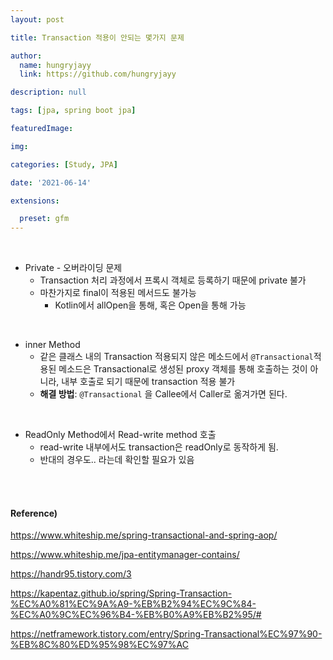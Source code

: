 ```yaml
---
layout: post

title: Transaction 적용이 안되는 몇가지 문제

author: 
  name: hungryjayy
  link: https://github.com/hungryjayy

description: null

tags: [jpa, spring boot jpa]

featuredImage: 

img: 

categories: [Study, JPA]

date: '2021-06-14'

extensions:

  preset: gfm
---
```


<br>

* Private - 오버라이딩 문제
  * Transaction 처리 과정에서 프록시 객체로 등록하기 때문에 private 불가
  * 마찬가지로 final이 적용된 메서드도 불가능
    * Kotlin에서 allOpen을 통해, 혹은 Open을 통해 가능

<br>

* inner Method
  * 같은 클래스 내의 Transaction 적용되지 않은 메소드에서 `@Transactional`적용된 메소드은 Transactional로 생성된 proxy 객체를 통해 호출하는 것이 아니라, 내부 호출로 되기 때문에 transaction 적용 불가
  * **해결 방법**: `@Transactional` 을 Callee에서 Caller로 옮겨가면 된다.

<br>

* ReadOnly Method에서 Read-write method 호출
  * read-write 내부에서도 transaction은 readOnly로 동작하게 됨.
  * 반대의 경우도.. 라는데 확인할 필요가 있음

<Br><br>

#### Reference)

https://www.whiteship.me/spring-transactional-and-spring-aop/

https://www.whiteship.me/jpa-entitymanager-contains/

https://handr95.tistory.com/3

https://kapentaz.github.io/spring/Spring-Transaction-%EC%A0%81%EC%9A%A9-%EB%B2%94%EC%9C%84-%EC%A0%9C%EC%96%B4-%EB%B0%A9%EB%B2%95/#

https://netframework.tistory.com/entry/Spring-Transactional%EC%97%90-%EB%8C%80%ED%95%98%EC%97%AC
